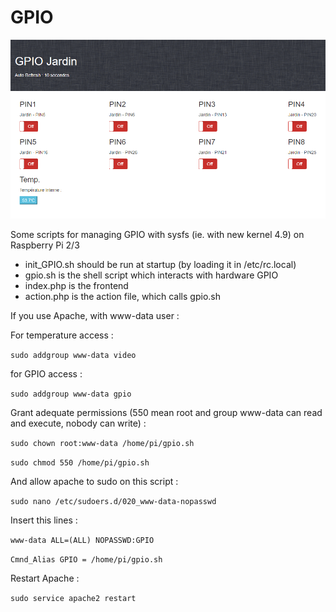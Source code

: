 # GPIO

![alt text](https://raw.githubusercontent.com/lemassykoi/GPIO/master/index.PNG)

Some scripts for managing GPIO with sysfs (ie. with new kernel 4.9) on Raspberry Pi 2/3

- init_GPIO.sh should be run at startup (by loading it in /etc/rc.local)
- gpio.sh is the shell script which interacts with hardware GPIO
- index.php is the frontend
- action.php is the action file, which calls gpio.sh

If you use Apache, with www-data user :


For temperature access :

<code>sudo addgroup www-data video</code>


for GPIO access :

<code>sudo addgroup www-data gpio</code>


Grant adequate permissions (550 mean root and group www-data can read and execute, nobody can write) :

<code>sudo chown root:www-data /home/pi/gpio.sh</code>

<code>sudo chmod 550 /home/pi/gpio.sh</code>


And allow apache to sudo on this script :

<code>sudo nano /etc/sudoers.d/020_www-data-nopasswd</code>


Insert this lines :

<code>www-data        ALL=(ALL) NOPASSWD:GPIO</code>

<code>Cmnd_Alias GPIO = /home/pi/gpio.sh</code>


Restart Apache :

<code>sudo service apache2 restart</code>
